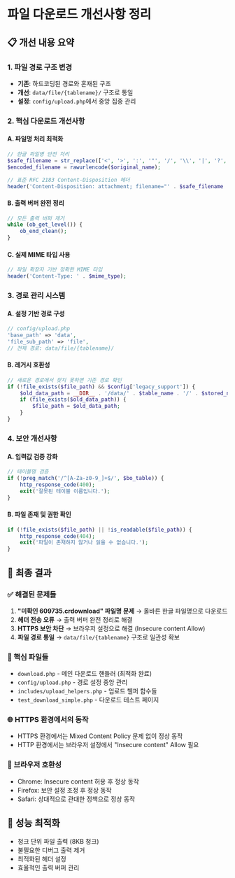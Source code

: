 # 파일 다운로드 개선사항 정리

## 📋 개선 내용 요약

### 1. 파일 경로 구조 변경
- **기존**: 하드코딩된 경로와 혼재된 구조
- **개선**: `data/file/{tablename}/` 구조로 통일
- **설정**: `config/upload.php`에서 중앙 집중 관리

### 2. 핵심 다운로드 개선사항

#### A. 파일명 처리 최적화
```php
// 한글 파일명 안전 처리
$safe_filename = str_replace(['<', '>', ':', '"', '/', '\\', '|', '?', '*'], '_', $original_name);
$encoded_filename = rawurlencode($original_name);

// 표준 RFC 2183 Content-Disposition 헤더
header('Content-Disposition: attachment; filename="' . $safe_filename . '"; filename*=UTF-8\'\'' . $encoded_filename);
```

#### B. 출력 버퍼 완전 정리
```php
// 모든 출력 버퍼 제거
while (ob_get_level()) {
    ob_end_clean();
}
```

#### C. 실제 MIME 타입 사용
```php
// 파일 확장자 기반 정확한 MIME 타입
header('Content-Type: ' . $mime_type);
```

### 3. 경로 관리 시스템

#### A. 설정 기반 경로 구성
```php
// config/upload.php
'base_path' => 'data',
'file_sub_path' => 'file',
// 전체 경로: data/file/{tablename}/
```

#### B. 레거시 호환성
```php
// 새로운 경로에서 찾지 못하면 기존 경로 확인
if (!file_exists($file_path) && $config['legacy_support']) {
    $old_data_path = __DIR__ . '/data/' . $table_name . '/' . $stored_name;
    if (file_exists($old_data_path)) {
        $file_path = $old_data_path;
    }
}
```

### 4. 보안 개선사항

#### A. 입력값 검증 강화
```php
// 테이블명 검증
if (!preg_match('/^[A-Za-z0-9_]+$/', $bo_table)) {
    http_response_code(400);
    exit('잘못된 테이블 이름입니다.');
}
```

#### B. 파일 존재 및 권한 확인
```php
if (!file_exists($file_path) || !is_readable($file_path)) {
    http_response_code(404);
    exit('파일이 존재하지 않거나 읽을 수 없습니다.');
}
```

## 🎯 최종 결과

### ✅ 해결된 문제들
1. **"미확인 609735.crdownload" 파일명 문제** → 올바른 한글 파일명으로 다운로드
2. **헤더 전송 오류** → 출력 버퍼 완전 정리로 해결
3. **HTTPS 보안 차단** → 브라우저 설정으로 해결 (Insecure content Allow)
4. **파일 경로 통일** → `data/file/{tablename}` 구조로 일관성 확보

### 🔧 핵심 파일들
- `download.php` - 메인 다운로드 핸들러 (최적화 완료)
- `config/upload.php` - 경로 설정 중앙 관리
- `includes/upload_helpers.php` - 업로드 헬퍼 함수들
- `test_download_simple.php` - 다운로드 테스트 페이지

### 🌐 HTTPS 환경에서의 동작
- HTTPS 환경에서는 Mixed Content Policy 문제 없이 정상 동작
- HTTP 환경에서는 브라우저 설정에서 "Insecure content" Allow 필요

### 📱 브라우저 호환성
- Chrome: Insecure content 허용 후 정상 동작
- Firefox: 보안 설정 조정 후 정상 동작  
- Safari: 상대적으로 관대한 정책으로 정상 동작

## 🚀 성능 최적화
- 청크 단위 파일 출력 (8KB 청크)
- 불필요한 디버그 출력 제거
- 최적화된 헤더 설정
- 효율적인 출력 버퍼 관리